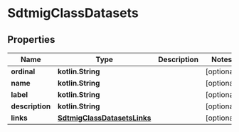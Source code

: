 
# SdtmigClassDatasets

## Properties
| Name | Type | Description | Notes |
| ------------ | ------------- | ------------- | ------------- |
| **ordinal** | **kotlin.String** |  |  [optional] |
| **name** | **kotlin.String** |  |  [optional] |
| **label** | **kotlin.String** |  |  [optional] |
| **description** | **kotlin.String** |  |  [optional] |
| **links** | [**SdtmigClassDatasetsLinks**](SdtmigClassDatasetsLinks.md) |  |  [optional] |



